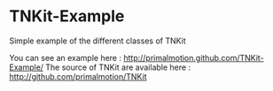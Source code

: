 # TNKit-Example
Simple example of the different classes of TNKit

You can see an example here : http://primalmotion.github.com/TNKit-Example/
The source of TNKit are available here : http://github.com/primalmotion/TNKit

